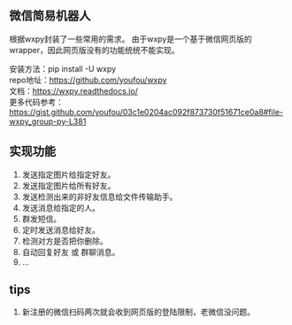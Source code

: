 ## 微信简易机器人

根据wxpy封装了一些常用的需求。 由于wxpy是一个基于微信网页版的wrapper，因此网页版没有的功能统统不能实现。

安装方法：pip install -U wxpy  
repo地址：https://github.com/youfou/wxpy  
文档：https://wxpy.readthedocs.io/  
更多代码参考：https://gist.github.com/youfou/03c1e0204ac092f873730f51671ce0a8#file-wxpy_group-py-L381

## 实现功能
1. 发送指定图片给指定好友。
2. 发送指定图片给所有好友。
3. 发送检测出来的非好友信息给文件传输助手。
4. 发送消息给指定的人。
5. 群发短信。
6. 定时发送消息给好友。
7. 检测对方是否把你删除。
8. 自动回复好友 或 群聊消息。
8. ...


## tips
1. 新注册的微信扫码两次就会收到网页版的登陆限制，老微信没问题。